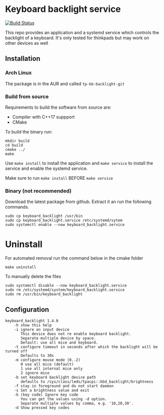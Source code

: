 # Keyboard backlight service
[![Build Status](https://travis-ci.com/alexmohr/keyboard-backlight.svg?branch=master)](https://travis-ci.com/alexmohr/keyboard-backlight)

This repo provides an application and a systemd service which controls the 
backlight of a keyboard. It's only tested for thinkpads but may work on 
other devices as well

## Installation

### Arch Linux
The package is in the AUR and called  ``tp-kb-backlight-git``

### Build from source
Requirements to build the software from source are:
* Compiler with C++17 suppport
* CMake

To build the binary run:
````
mkdir build
cd build
cmake ../
make
```` 

Use ``make install`` to install the application and ``make service`` 
to install the service and enable the systemd service. 

Make sure to run ``make install`` BEFORE ``make service`` 

### Binary (not recommended)
Download the latest package from github. Extract it an run the following commands.

````
sudo cp keyboard_backlight /usr/bin
sudo cp keyboard_backlight.service /etc/systemd/sytem
sudo systemctl enable --now keyboard_backlight.service
```` 


# Uninstall
For automated removal run the command below in the cmake folder
````
make uninstall
````

To manually delete the files 
````
sudo systemctl disable --now keyboard_backlight.service
sudo rm /etc/systemd/system/keyboard_backlight.service
sudo rm /usr/bin/keyboard_backlight
````




## Configuration
````
keyboard_backlight 1.4.0 
    -h show this help
    -i ignore an input device
       This device does not re enable keyboard backlight.
       Separate multiple device by space.
       Default: use all mice and keyboard.
    -t configure timeout in seconds after which the backlight will be turned off
       Defaults to 30s 
    -m configure mouse mode (0..2)
       0 use all mice (default)
       1 use all internal mice only
       2 ignore mice
    -b set keyboard backlight device path
       defaults to /sys/class/leds/tpacpi::kbd_backlight/brightness
    -f stay in foreground and do not start daemon
    -s Set a brightness value and exit
    -k (key code) Ignore key code
       You can get the values using -d option.
       Separate multiple values by comma, e.g. '10,20,30'.
    -d Show pressed key codes
````

